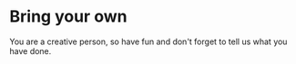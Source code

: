 # Bring your own
You are a creative person, so have fun and don't forget to tell us what you have done.

